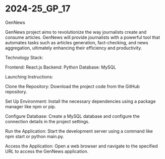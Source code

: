 # 2024-25_GP_17
GenNews 

GenNews project aims to revolutionize the way journalists create and consume articles. GenNews will provide journalists with a powerful tool that automates tasks such as articles generation, fact-checking, and news aggregation, ultimately enhancing their efficiency and productivity.



Technology Stack:


Frontend: React.js
Backend: Python
Database: MySQL


Launching Instructions:


Clone the Repository: Download the project code from the GitHub repository.

Set Up Environment: Install the necessary dependencies using a package manager like npm or pip.

Configure Database: Create a MySQL database and configure the connection details in the project settings.

Run the Application: Start the development server using a command like npm start or python main.py.

Access the Application: Open a web browser and navigate to the specified URL to access the GenNews application.
